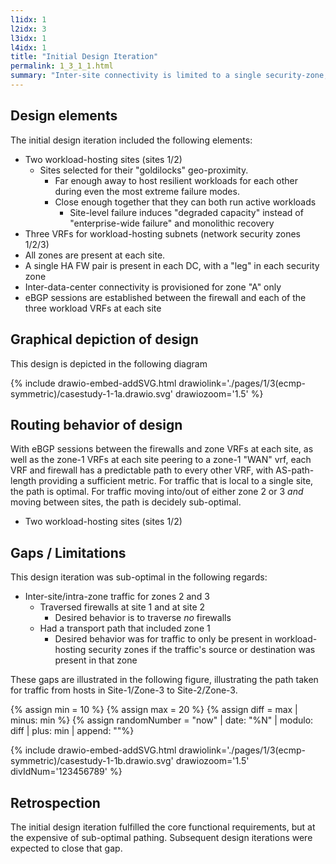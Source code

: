```yaml
---
l1idx: 1
l2idx: 3
l3idx: 1
l4idx: 1
title: "Initial Design Iteration"
permalink: 1_3_1_1.html
summary: "Inter-site connectivity is limited to a single security-zone, which becomes a de-facto transit-zone."
---
```


## Design elements

The initial design iteration included the following elements:
  - Two workload-hosting sites (sites 1/2)
    - Sites selected for their "goldilocks" geo-proximity.  
      - Far enough away to host resilient workloads for each other during even the most extreme failure modes.  
      - Close enough together that they can both run active workloads
        - Site-level failure induces "degraded capacity" instead of "enterprise-wide failure" and monolithic recovery
  - Three VRFs for workload-hosting subnets (network security zones 1/2/3)
  - All zones are present at each site.
  - A single HA FW pair is present in each DC, with a "leg" in each security zone
  - Inter-data-center connectivity is provisioned for zone "A" only
  - eBGP sessions are established between the firewall and each of the three workload VRFs at each site

## Graphical depiction of design
This design is depicted in the following diagram

{% include drawio-embed-addSVG.html drawiolink='./pages/1/3(ecmp-symmetric)/casestudy-1-1a.drawio.svg' drawiozoom='1.5' %}


## Routing behavior of design

With eBGP sessions between the firewalls and zone VRFs at each site, as well as the zone-1 VRFs at each site peering to a zone-1 "WAN" vrf, each VRF and firewall has a predictable path to every other VRF, with AS-path-length providing a sufficient metric.  For traffic that is local to a single site, the path is optimal.   For traffic moving into/out of either zone 2 or 3 *and* moving between sites, the path is decidely sub-optimal.
  - Two workload-hosting sites (sites 1/2)

## Gaps / Limitations

This design iteration was sub-optimal in the following regards:
- Inter-site/intra-zone traffic for zones 2 and 3
  - Traversed firewalls at site 1 and at site 2
    - Desired behavior is to traverse *no* firewalls
  - Had a transport path that included zone 1
    - Desired behavior was for traffic to only be present in workload-hosting security zones if the traffic's source or destination was present in that zone


These gaps are illustrated in the following figure, illustrating the path taken for traffic from hosts in Site-1/Zone-3 to Site-2/Zone-3.

{% assign min = 10 %}
{% assign max = 20 %}
{% assign diff = max | minus: min %}
{% assign randomNumber = "now" | date: "%N" | modulo: diff | plus: min | append: ""%}

{% include drawio-embed-addSVG.html drawiolink='./pages/1/3(ecmp-symmetric)/casestudy-1-1b.drawio.svg' drawiozoom='1.5' divIdNum='123456789'  %}

 

## Retrospection

The initial design iteration fulfilled the core functional requirements, but at the expensive of sub-optimal pathing.  Subsequent design iterations were expected to close that gap.